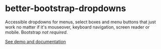 # better-bootstrap-dropdowns
Accessible dropdowns for menus, select boxes and menu buttons that just work no matter if it's mouseover, keyboard navigation, screen reader or mobile. Bootstrap _not required_.

[See demo and documentation](https://librarian.codes/better-bootstrap-dropdowns/)

